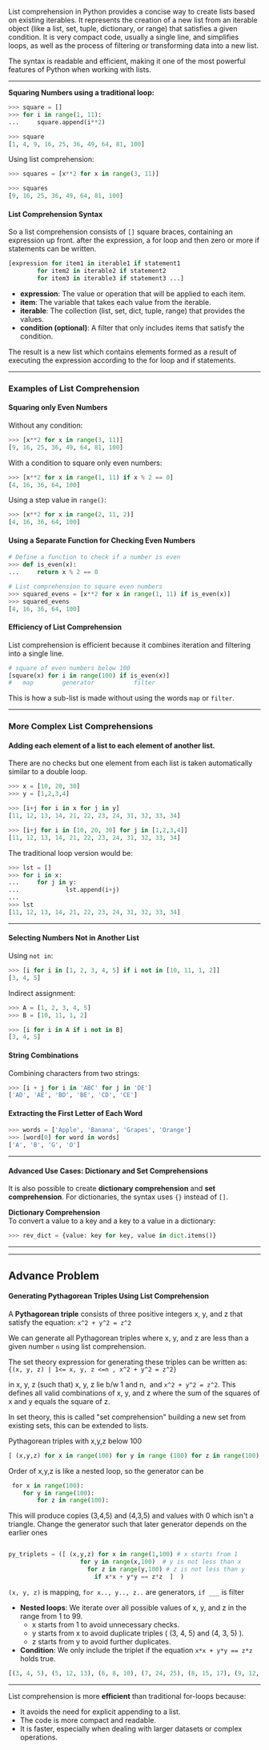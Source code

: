 
List comprehension in Python provides a concise way to create lists based on existing iterables. It represents the creation of a new list from an iterable object (like a list, set, tuple, dictionary, or range) that satisfies a given condition. It is very compact code, usually a single line, and simplifies loops, as well as the process of filtering or transforming data into a new list. 

The syntax is readable and efficient, making it one of the most powerful features of Python when working with lists.

___

**Squaring Numbers using a traditional loop:**
```python
>>> square = []
>>> for i in range(1, 11):
...     square.append(i**2)

>>> square
[1, 4, 9, 16, 25, 36, 49, 64, 81, 100]
```

Using list comprehension:
```python
>>> squares = [x**2 for x in range(3, 11)]

>>> squares
[9, 16, 25, 36, 49, 64, 81, 100]
```

#### **List Comprehension Syntax**

So a list comprehension consists of `[]` square braces, containing an expression up front. after the expression, a for loop and then zero or more if statements can be written.

```python
[expression for item1 in iterable1 if statement1
        for item2 in iterable2 if statement2
        for item3 in iterable3 if statement3 ...]
```

- **expression**: The value or operation that will be applied to each item.
- **item**: The variable that takes each value from the iterable.
- **iterable**: The collection (list, set, dict, tuple, range) that provides the values.
- **condition (optional)**: A filter that only includes items that satisfy the condition.

The result is a new list which contains elements formed as a result of executing the expression according to the for loop and if statements.


____

### **Examples of List Comprehension**

#### Squaring only Even Numbers

Without any condition:

```python
>>> [x**2 for x in range(3, 11)]
[9, 16, 25, 36, 49, 64, 81, 100]
```

With a condition to square only even numbers:
```python
>>> [x**2 for x in range(1, 11) if x % 2 == 0]
[4, 16, 36, 64, 100]
```

Using a step value in `range()`:
```python
>>> [x**2 for x in range(2, 11, 2)]
[4, 16, 36, 64, 100]
```


#### **Using a Separate Function for Checking Even Numbers**

```python
# Define a function to check if a number is even
>>> def is_even(x):
...     return x % 2 == 0

# List comprehension to square even numbers
>>> squared_evens = [x**2 for x in range(1, 11) if is_even(x)]
>>> squared_evens
[4, 16, 36, 64, 100]
```

#### **Efficiency of List Comprehension**

List comprehension is efficient because it combines iteration and filtering into a single line. 

```python
# square of even numbers below 100
[square(x) for i in range(100) if is_even(x)]
#   map        generator           filter
```
This is how a sub-list is made without using the words `map` or `filter`.

____

### **More Complex List Comprehensions**

#### Adding each element of a list to each element of another list.

There are no checks but one element from each list is taken automatically similar to a double loop.
```python
>>> x = [10, 20, 30]
>>> y = [1,2,3,4]

>>> [i+j for i in x for j in y]
[11, 12, 13, 14, 21, 22, 23, 24, 31, 32, 33, 34]
```

```python
>>> [i+j for i in [10, 20, 30] for j in [1,2,3,4]]
[11, 12, 13, 14, 21, 22, 23, 24, 31, 32, 33, 34]
```

The traditional loop version would be:
```python
>>> lst = []
>>> for i in x:
...     for j in y:
...             lst.append(i+j)
... 
>>> lst
[11, 12, 13, 14, 21, 22, 23, 24, 31, 32, 33, 34]
```

____

#### **Selecting Numbers Not in Another List**

Using `not in`:
```python
>>> [i for i in [1, 2, 3, 4, 5] if i not in [10, 11, 1, 2]]
[3, 4, 5]
```

Indirect assignment:
```python
>>> A = [1, 2, 3, 4, 5]
>>> B = [10, 11, 1, 2]

>>> [i for i in A if i not in B]
[3, 4, 5]
```


#### **String Combinations**

Combining characters from two strings:

```python
>>> [i + j for i in 'ABC' for j in 'DE']
['AD', 'AE', 'BD', 'BE', 'CD', 'CE']
```

#### **Extracting the First Letter of Each Word**

```python
>>> words = ['Apple', 'Banana', 'Grapes', 'Orange']
>>> [word[0] for word in words]
['A', 'B', 'G', 'O']
```

___

#### **Advanced Use Cases: Dictionary and Set Comprehensions**

It is also possible to create **dictionary comprehension** and **set comprehension**. For dictionaries, the syntax uses `{}` instead of `[]`.

**Dictionary Comprehension**      
To convert a value to a key and a key to a value in a dictionary:
```python
>>> rev_dict = {value: key for key, value in dict.items()}
```


_____
___

## Advance Problem 

#### **Generating Pythagorean Triples Using List Comprehension**

A **Pythagorean triple** consists of three positive integers x, y, and z that satisfy the equation:  `x^2 + y^2 = z^2`

We can generate all Pythagorean triples where x, y, and z are less than a given number `n` using list comprehension.

The set theory expression for generating these triples can be written as:    
`{(x, y, z) | 1<= x, y, z <=n , x^2 + y^2 = z^2}`

in x, y, z (such that) x, y, z lie b/w 1 and n,  and `x^2 + y^2 = z^2`. 
This defines all valid combinations of x, y, and z where the sum of the squares of x and y equals the square of z.

In set theory, this is called "set comprehension" building a new set from existing sets, this can be extended to lists.


Pythagorean triples with x,y,z below 100
 ```python
[ (x,y,z) for x in range(100) for y in range (100) for z in range(100) if x*x + y*y = z*z]
```

Order of x,y,z is like a nested loop, so the generator can be
```python
 for x in range(100):
    for y in range(100):
        for z in range(100):
```
This will produce copies (3,4,5) and (4,3,5) and values with 0 which isn't a triangle. Change the generator such that later generator depends on the earlier ones
```python

py_triplets = ([ (x,y,z) for x in range(1,100) # x starts from 1
		            for y in range(x,100)  # y is not less than x
		              for z in range(y,100) # z is not less than y
		                if x*x + y*y == z*z  ]  )
```
`(x, y, z)` is mapping, `for x.., y.., z..` are generators, `if ___` is filter


- **Nested loops**: We iterate over all possible values of x, y, and z in the range from 1 to 99.
    - x starts from 1 to avoid unnecessary checks.
    - y starts from x to avoid duplicate triples ( (3, 4, 5) and (4, 3, 5) ).
    - z starts from y to avoid further duplicates.
- **Condition**: We only include the triplet if the equation  `x*x + y*y == z*z` holds true.


```python
[(3, 4, 5), (5, 12, 13), (6, 8, 10), (7, 24, 25), (8, 15, 17), (9, 12, 15), (9, 40, 41), (10, 24, 26), (11, 60, 61), (12, 16, 20), (12, 35, 37), (13, 84, 85), (14, 48, 50), (15, 20, 25), (15, 36, 39), (16, 30, 34), (16, 63, 65), (18, 24, 30), (18, 80, 82), (20, 21, 29), (20, 48, 52), (21, 28, 35), (21, 72, 75), (24, 32, 40), (24, 45, 51), (24, 70, 74), (25, 60, 65), (27, 36, 45), (28, 45, 53), (30, 40, 50), (30, 72, 78), (32, 60, 68), (33, 44, 55), (33, 56, 65), (35, 84, 91), (36, 48, 60), (36, 77, 85), (39, 52, 65), (39, 80, 89), (40, 42, 58), (40, 75, 85), (42, 56, 70), (45, 60, 75), (48, 55, 73), (48, 64, 80), (51, 68, 85), (54, 72, 90), (57, 76, 95), (60, 63, 87), (65, 72, 97)]
```

___

List comprehension is more **efficient** than traditional for-loops because:

- It avoids the need for explicit appending to a list.
- The code is more compact and readable.
- It is faster, especially when dealing with larger datasets or complex operations.



